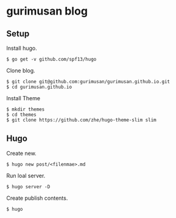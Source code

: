gurimusan blog
==============

Setup
-----

Install hugo.

    $ go get -v github.com/spf13/hugo

Clone blog.

    $ git clone git@github.com:gurimusan/gurimusan.github.io.git
    $ cd gurimusan.github.io

Install Theme

    $ mkdir themes
    $ cd themes
    $ git clone https://github.com/zhe/hugo-theme-slim slim


Hugo
----

Create new.

    $ hugo new post/<filenmae>.md

Run loal server.

    $ hugo server -D

Create publish contents.

    $ hugo
